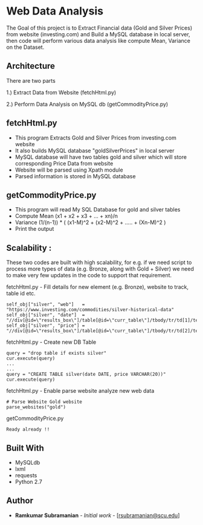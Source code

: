 # Web Data Analysis 
The Goal of this project is to Extract Financial data (Gold and Silver Prices) from website (investing.com) and Build a MySQL database in local server, then code will perform various data analysis like compute Mean, Variance on the Dataset.   

## Architecture
There are two parts 

1.) Extract Data from Website (fetchHtml.py) 

2.) Perform Data Analysis on MySQL db (getCommodityPrice.py)
    
## fetchHtml.py     
- This program Extracts Gold and Silver Prices from investing.com website 
- It also builds MySQL database "goldSilverPrices" in local server 
- MySQL database will have two tables gold and silver which will store 
  corresponding Price Data from website 
- Website will be parsed using Xpath module
- Parsed information is stored in MySQL database 

## getCommodityPrice.py
- This program will read My SQL Database for gold and silver tables
- Compute Mean (x1 + x2 + x3 +  ... + xn)/n 
- Variance (1/(n-1)) * ( (x1-M)^2 + (x2-M)^2 + ..... + (Xn-M)^2 )
- Print the output <Metal type> <Mean> <Variance>

## Scalability :
These two codes are built with high scalability, for e.g. if we need script to process more types of data (e.g. Bronze, along with Gold + Silver) we need to make very few updates in the code to support that requirement. 

fetchHtml.py - Fill details for new element (e.g. Bronze), website to track, table id etc.
```
self_obj["silver", "web"]   = "https://www.investing.com/commodities/silver-historical-data"
self_obj["silver", "date"]  = "//div[@id=\"results_box\"]/table[@id=\"curr_table\"]/tbody/tr/td[1]/text()"
self_obj["silver", "price"] = "//div[@id=\"results_box\"]/table[@id=\"curr_table\"]/tbody/tr/td[2]/text()"
```

fetchHtml.py - Create new DB Table 
```
query = "drop table if exists silver"
cur.execute(query)
...
...
query = "CREATE TABLE silver(date DATE, price VARCHAR(20))"
cur.execute(query)
```

fetchHtml.py  - Enable parse website analyze new web data
```
# Parse Website Gold website
parse_websites("gold")
```

getCommodityPrice.py
```
Ready already !!

```

## Built With 
- MySQLdb
- lxml
- requests
- Python 2.7

## Author
* **Ramkumar Subramanian** - *Initial work* - [rsubramanian@scu.edu]
